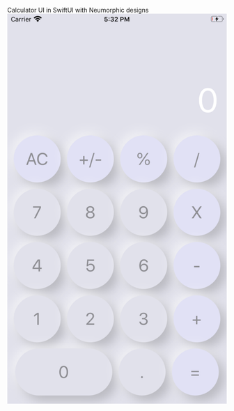 Calculator UI in SwiftUI with Neumorphic designs 
![Screenshot](https://github.com/AbhishekPMukundan/Calculator/blob/master/Calculator/Calculator.png)
